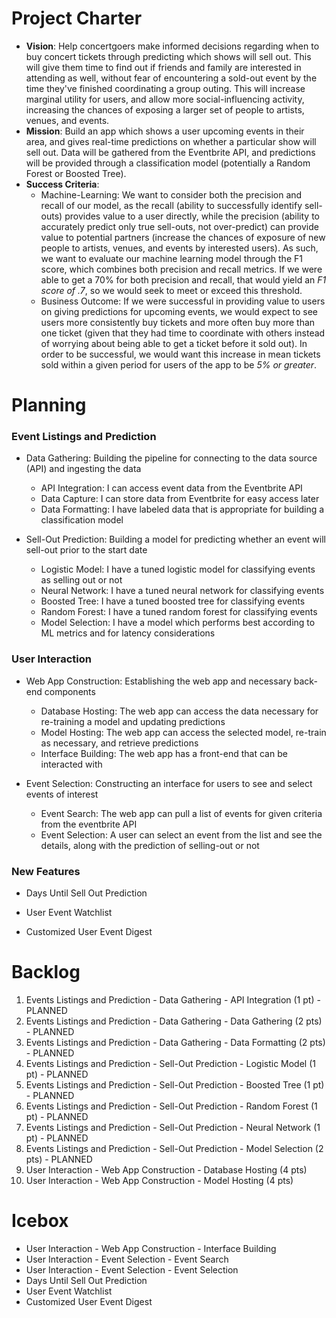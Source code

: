 # Project Charter

* **Vision**: Help concertgoers make informed decisions regarding when to buy concert tickets through predicting which shows will sell out. This will give them time to find out if friends and family are interested in attending as well, without fear of encountering a sold-out event by the time they've finished coordinating a group outing. This will increase marginal utility for users, and allow more social-influencing activity, increasing the chances of exposing a larger set of people to artists, venues, and events.
* **Mission**: Build an app which shows a user upcoming events in their area, and gives real-time predictions on whether a particular show will sell out. Data will be gathered from the Eventbrite API, and predictions will be provided through a classification model (potentially a Random Forest or Boosted Tree).
* **Success Criteria**: 
  * Machine-Learning: We want to consider both the precision and recall of our model, as the recall (ability to successfully identify sell-outs) provides value to a user directly, while the precision (ability to accurately predict only true sell-outs, not over-predict) can provide value to potential partners (increase the chances of exposure of new people to artists, venues, and events by interested users). As such, we want to evaluate our machine learning model through the F1 score, which combines both precision and recall metrics. If we were able to get a 70% for both precision and recall, that would yield an *F1 score of .7*, so we would seek to meet or exceed this threshold.
  * Business Outcome: If we were successful in providing value to users on giving predictions for upcoming events, we would expect to see users more consistently buy tickets and more often buy more than one ticket (given that they had time to coordinate with others instead of worrying about being able to get a ticket before it sold out). In order to be successful, we would want this increase in mean tickets sold within a given period for users of the app to be *5% or greater*.
  
# Planning

### Event Listings and Prediction

* Data Gathering: Building the pipeline for connecting to the data source (API) and ingesting the data
  * API Integration: I can access event data from the Eventbrite API
  * Data Capture: I can store data from Eventbrite for easy access later
  * Data Formatting: I have labeled data that is appropriate for building a classification model
  
* Sell-Out Prediction: Building a model for predicting whether an event will sell-out prior to the start date
  * Logistic Model: I have a tuned logistic model for classifying events as selling out or not
  * Neural Network: I have a tuned neural network for classifying events
  * Boosted Tree: I have a tuned boosted tree for classifying events
  * Random Forest: I have a tuned random forest for classifying events
  * Model Selection: I have a model which performs best according to ML metrics and for latency considerations
 
### User Interaction

* Web App Construction: Establishing the web app and necessary back-end components
  * Database Hosting: The web app can access the data necessary for re-training a model and updating predictions
  * Model Hosting: The web app can access the selected model, re-train as necessary, and retrieve predictions
  * Interface Building: The web app has a front-end that can be interacted with

* Event Selection: Constructing an interface for users to see and select events of interest
  * Event Search: The web app can pull a list of events for given criteria from the eventbrite API
  * Event Selection: A user can select an event from the list and see the details, along with the prediction of selling-out or not

### New Features

* Days Until Sell Out Prediction

* User Event Watchlist

* Customized User Event Digest
 
# Backlog
 
1. Events Listings and Prediction - Data Gathering - API Integration (1 pt) - PLANNED
2. Events Listings and Prediction - Data Gathering - Data Gathering (2 pts) - PLANNED
3. Events Listings and Prediction - Data Gathering - Data Formatting (2 pts) - PLANNED
4. Events Listings and Prediction - Sell-Out Prediction - Logistic Model (1 pt) - PLANNED
5. Events Listings and Prediction - Sell-Out Prediction - Boosted Tree (1 pt) - PLANNED
6. Events Listings and Prediction - Sell-Out Prediction - Random Forest (1 pt) - PLANNED
7. Events Listings and Prediction - Sell-Out Prediction - Neural Network (1 pt) - PLANNED
8. Events Listings and Prediction - Sell-Out Prediction - Model Selection (2 pts) - PLANNED
9. User Interaction - Web App Construction - Database Hosting (4 pts)
10. User Interaction - Web App Construction - Model Hosting (4 pts)
 
# Icebox

* User Interaction - Web App Construction - Interface Building
* User Interaction - Event Selection - Event Search
* User Interaction - Event Selection - Event Selection
* Days Until Sell Out Prediction
* User Event Watchlist
* Customized User Event Digest
